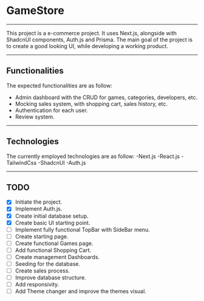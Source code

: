 # GameStore

---

This project is a e-commerce project.
It uses Next.js, alongside with ShadcnUI components, Auth.js and Prisma.
The main goal of the project is to create a good looking UI, while developing a working product.

---
## Functionalities

The expected functionalities are as follow:
- Admin dashboard with the CRUD for games, categories, developers, etc.
- Mocking sales system, with shopping cart, sales history, etc.
- Authentication for each user.
- Review system.

---

## Technologies

The currently employed technologies are as follow:
-Next.js
-React.js
-TailwindCss
-ShadcnUI
-Auth.js

---
## TODO

- [X] Initiate the project.
- [X] Implement Auth.js.
- [X] Create initial database setup.
- [X] Create basic UI starting point.
- [ ] Implement fully functional TopBar with SideBar menu.
- [ ] Create starting page.
- [ ] Create functional Games page.
- [ ] Add functional Shopping Cart.
- [ ] Create management Dashboards.
- [ ] Seeding for the database.
- [ ] Create sales process.
- [ ] Improve database structure.
- [ ] Add responsivity.
- [ ] Add Theme changer and improve the themes visual.